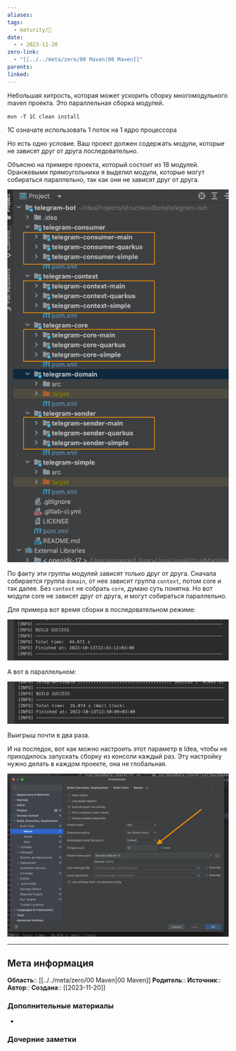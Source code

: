 ```yaml
---
aliases: 
tags:
  - maturity/🌱
date:
  - - 2023-11-20
zero-link:
  - "[[../../meta/zero/00 Maven|00 Maven]]"
parents: 
linked:
---
```

Небольшая хитрость, которая может ускорить сборку многомодульного maven проекта. Это параллельная сборка модулей.

```shell
mvn -T 1C clean install
```
1C означате использовать 1 поток на 1 ядро процессора

Но есть одно условие. Ваш проект должен содержать модули, которые не зависят друг от друга последовательно.

Объясню на примере проекта, который состоит из 18 модулей. Оранжевыми прямоугольники я выделил модули, которые могут собираться параллельно, так как они не зависят друг от друга.

![400](../../meta/files/images/Pasted%20image%2020231120092703.png)

По факту эти группы модулей зависят только друг от друга. Сначала собирается группа `domain`, от нее зависит группа `context`, потом core и так далее. Без `context` не собрать `core`, думаю суть понятна. Но вот модули core не зависят друг от друга, и могут собираться параллельно.

Для примера вот время сборки в последовательном режиме:

![](../../meta/files/images/Pasted%20image%2020231120092720.png)

А вот в параллельном:

![](../../meta/files/images/Pasted%20image%2020231120092732.png)

Выигрыш почти в два раза.

И на последок, вот как можно настроить этот параметр в Idea, чтобы не приходилось запускать сборку из консоли каждый раз. Эту настройку нужно делать в каждом проекте, она не глобальная.

![](../../meta/files/images/Pasted%20image%2020231120092753.png)

***
## Мета информация
**Область**:: [[../../meta/zero/00 Maven|00 Maven]]
**Родитель**:: 
**Источник**:: 
**Автор**:: 
**Создана**:: [[2023-11-20]]
### Дополнительные материалы
- 
### Дочерние заметки
<!-- QueryToSerialize: LIST FROM [[]] WHERE contains(Родитель, this.file.link) or contains(parents, this.file.link) -->
